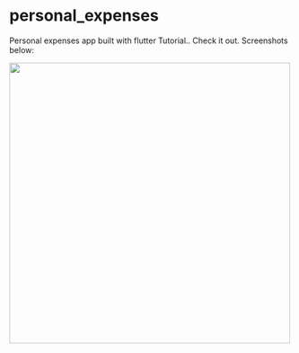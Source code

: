 # personal_expenses

Personal expenses app built with flutter Tutorial.. Check it out.
Screenshots below:

<p float="left">
<img src="../screenshots/Screenshot_1643207999.png" height=500px>
</p>
